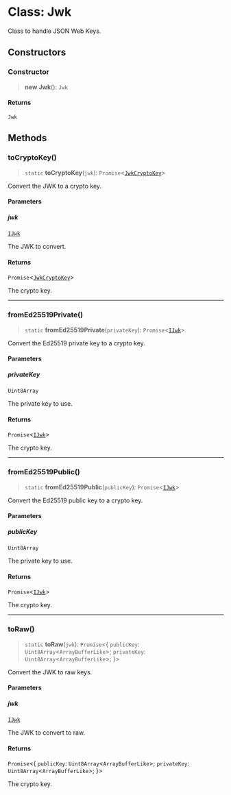 # Class: Jwk

Class to handle JSON Web Keys.

## Constructors

### Constructor

> **new Jwk**(): `Jwk`

#### Returns

`Jwk`

## Methods

### toCryptoKey()

> `static` **toCryptoKey**(`jwk`): `Promise`\<[`JwkCryptoKey`](../type-aliases/JwkCryptoKey.md)\>

Convert the JWK to a crypto key.

#### Parameters

##### jwk

[`IJwk`](../interfaces/IJwk.md)

The JWK to convert.

#### Returns

`Promise`\<[`JwkCryptoKey`](../type-aliases/JwkCryptoKey.md)\>

The crypto key.

***

### fromEd25519Private()

> `static` **fromEd25519Private**(`privateKey`): `Promise`\<[`IJwk`](../interfaces/IJwk.md)\>

Convert the Ed25519 private key to a crypto key.

#### Parameters

##### privateKey

`Uint8Array`

The private key to use.

#### Returns

`Promise`\<[`IJwk`](../interfaces/IJwk.md)\>

The crypto key.

***

### fromEd25519Public()

> `static` **fromEd25519Public**(`publicKey`): `Promise`\<[`IJwk`](../interfaces/IJwk.md)\>

Convert the Ed25519 public key to a crypto key.

#### Parameters

##### publicKey

`Uint8Array`

The private key to use.

#### Returns

`Promise`\<[`IJwk`](../interfaces/IJwk.md)\>

The crypto key.

***

### toRaw()

> `static` **toRaw**(`jwk`): `Promise`\<\{ `publicKey`: `Uint8Array`\<`ArrayBufferLike`\>; `privateKey`: `Uint8Array`\<`ArrayBufferLike`\>; \}\>

Convert the JWK to raw keys.

#### Parameters

##### jwk

[`IJwk`](../interfaces/IJwk.md)

The JWK to convert to raw.

#### Returns

`Promise`\<\{ `publicKey`: `Uint8Array`\<`ArrayBufferLike`\>; `privateKey`: `Uint8Array`\<`ArrayBufferLike`\>; \}\>

The crypto key.
